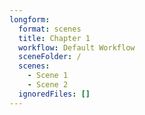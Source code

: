 ```yaml
---
longform:
  format: scenes
  title: Chapter 1
  workflow: Default Workflow
  sceneFolder: /
  scenes:
    - Scene 1
    - Scene 2
  ignoredFiles: []
---
```

